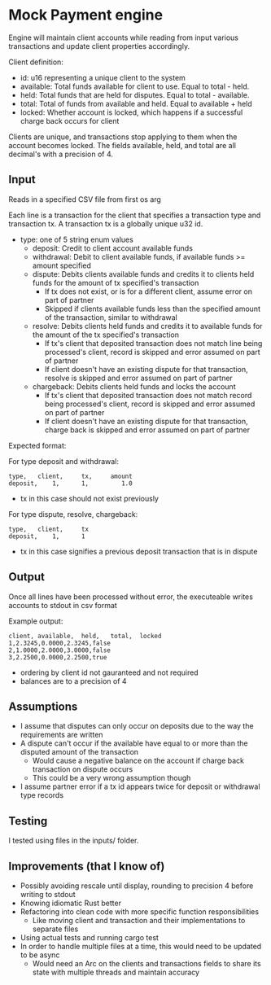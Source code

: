 # Mock Payment engine

Engine will maintain client accounts while reading from input various transactions and update client properties accordingly.

Client definition:

- id: u16 representing a unique client to the system
- available: Total funds available for client to use. Equal to total - held.
- held: Total funds that are held for disputes. Equal to total - available.
- total: Total of funds from available and held. Equal to available + held
- locked: Whether account is locked, which happens if a successful charge back occurs for client

Clients are unique, and transactions stop applying to them when the account becomes locked.
The fields available, held, and total are all decimal's with a precision of 4.

## Input

Reads in a specified CSV file from first os arg

Each line is a transaction for the client that specifies a transaction type and transaction tx.
A transaction tx is a globally unique u32 id.

- type: one of 5 string enum values
  - deposit: Credit to client account available funds
  - withdrawal: Debit to client available funds, if available funds >= amount specified
  - dispute: Debits clients available funds and credits it to clients held funds for the amount of tx specified's transaction
    - If tx does not exist, or is for a different client, assume error on part of partner
    - Skipped if clients available funds less than the specified amount of the transaction, similar to withdrawal
  - resolve: Debits clients held funds and credits it to available funds for the amount of the tx specified's transaction
    - If tx's client that deposited transaction does not match line being processed's client, record is skipped and error assumed on part of partner
    - If client doesn't have an existing dispute for that transaction, resolve is skipped and error assumed on part of partner
  - chargeback: Debits clients held funds and locks the account
    - If tx's client that deposited transaction does not match record being processed's client, record is skipped and error assumed on part of partner
    - If client doesn't have an existing dispute for that transaction, charge back is skipped and error assumed on part of partner


Expected format:

For type deposit and withdrawal:

```
type,   client,     tx,     amount
deposit,    1,      1,         1.0
```

- tx in this case should not exist previously

For type dispute, resolve, chargeback:

```
type,   client,     tx
deposit,    1,      1
```

- tx in this case signifies a previous deposit transaction that is in dispute

## Output

Once all lines have been processed without error, the executeable writes accounts to stdout in csv format

Example output:

```
client, available,  held,   total,  locked
1,2.3245,0.0000,2.3245,false
2,1.0000,2.0000,3.0000,false
3,2.2500,0.0000,2.2500,true
```

- ordering by client id not gauranteed and not required
- balances are to a precision of 4

## Assumptions

- I assume that disputes can only occur on deposits due to the way the requirements are written
- A dispute can't occur if the available have equal to or more than the disputed amount of the transaction
    - Would cause a negative balance on the account if charge back transaction on dispute occurs
    - This could be a very wrong assumption though
- I assume partner error if a tx id appears twice for deposit or withdrawal type records

## Testing

I tested using files in the inputs/ folder.

## Improvements (that I know of)

- Possibly avoiding rescale until display, rounding to precision 4 before writing to stdout
- Knowing idiomatic Rust better
- Refactoring into clean code with more specific function responsibilities
    - Like moving client and transaction and their implementations to separate files
- Using actual tests and running cargo test
- In order to handle multiple files at a time, this would need to be updated to be async
    - Would need an Arc on the clients and transactions fields to share its state with multiple threads and maintain accuracy
